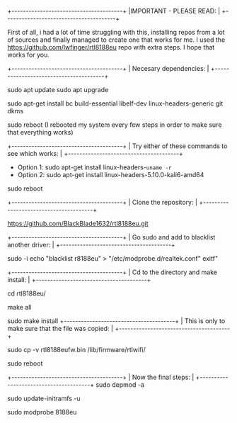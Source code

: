 

+---------------------------------------+
|IMPORTANT - PLEASE READ: |
+---------------------------------------+

First of all, i had a lot of time struggling with this, installing repos from a lot of sources and finally managed to create one that works for me.
I used the https://github.com/lwfinger/rtl8188eu repo with extra steps. I hope that works for you.


+---------------------------------------+
| Necesary dependencies: |
+---------------------------------------+

sudo apt update
sudo apt upgrade

sudo apt-get install bc build-essential libelf-dev linux-headers-generic git dkms

sudo reboot (I rebooted my system every few steps in order to make sure that everything works)

+---------------------------------------+
| Try either of these commands to see which works: |
+---------------------------------------+

* Option 1: sudo apt-get install linux-headers-`uname -r`
* Option 2: sudo apt-get install linux-headers-5.10.0-kali6-amd64

sudo reboot

+---------------------------------------+
| Clone the repository: |
+---------------------------------------+

https://github.com/BlackBlade1632/rtl8188eu.git

+---------------------------------------+
| Go sudo and add to blacklist another driver: |
+---------------------------------------+

sudo -i
echo "blacklist r8188eu" > "/etc/modprobe.d/realtek.conf"
exitf"

+---------------------------------------+
| Cd to the directory and make install: |
+---------------------------------------+

cd rtl8188eu/

make all

sudo make install
+---------------------------------------+
| This is only to make sure that the file was copied: |
+---------------------------------------+

sudo cp -v rtl8188eufw.bin /lib/firmware/rtlwifi/

sudo reboot

+---------------------------------------+
| Now the final steps: |
+---------------------------------------+
sudo depmod -a

sudo update-initramfs -u

sudo modprobe 8188eu
